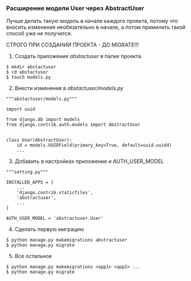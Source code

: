 ### Расширение модели User через AbstractUser
Лучше делать такую модель в начале каждого проекта, 
потому что вносить изменения необязательно в начале,
а потом применить такой способ уже не получится.

СТРОГО ПРИ СОЗДАНИИ ПРОЕКТА - ДО MIGRATE!!!

1. Создать приложение _abstactuser_ в папке проекта
```
$ mkdir abstactuser
$ cd abstactuser
$ touch models.py
```
2. Внести изменения в _abstactuser/models.py_
```
"""abstactuser/models.py"""

import uuid

from django.db import models
from django.contrib.auth.models import AbstractUser


class User(AbstractUser):
    id = models.UUIDField(primary_key=True, default=uuid.uuid4)
    ...
```
3. Добавить в настройках приложение и AUTH_USER_MODEL
```
"""setting.py"""

INSTALLED_APPS = [
    ...
    'django.contrib.staticfiles',
    'abstractuser',
    ...
]

AUTH_USER_MODEL = 'abstractuser.User'
```
4. Сделать первую миграцию
```
$ python manage.py makemigrations abstractuser
$ python manage.py migrate
```
5. Все остальное
```
$ python manage.py makemigrations <app1> <app2> ...
$ python manage.py migrate
```